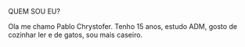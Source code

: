 QUEM SOU EU?

Ola me chamo Pablo Chrystofer. 
Tenho 15 anos, estudo ADM, gosto de cozinhar ler e de gatos, sou mais caseiro.
